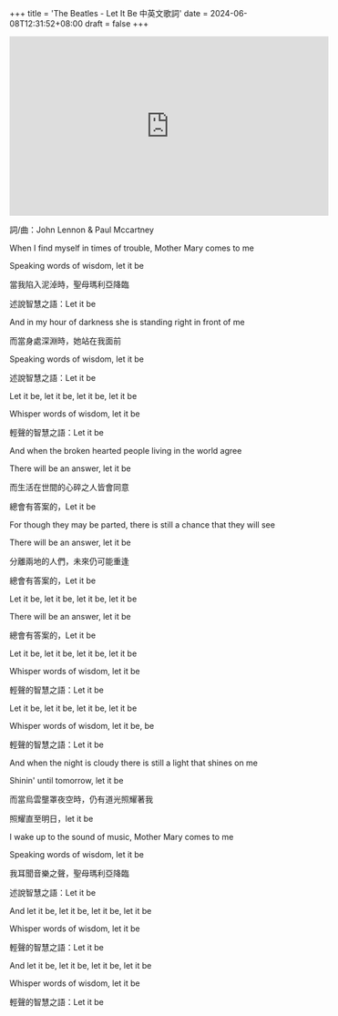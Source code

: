 +++
title = 'The Beatles - Let It Be 中英文歌詞'
date = 2024-06-08T12:31:52+08:00
draft = false
+++

<iframe width="560" height="315" src="https://www.youtube.com/embed/QDYfEBY9NM4?si=RL2E0Xt2_4wJvgr7" title="YouTube video player" frameborder="0" allow="accelerometer; autoplay; clipboard-write; encrypted-media; gyroscope; picture-in-picture; web-share" referrerpolicy="strict-origin-when-cross-origin" allowfullscreen></iframe>

詞/曲：John Lennon & Paul Mccartney

When I find myself in times of trouble, Mother Mary comes to me

Speaking words of wisdom, let it be

當我陷入泥淖時，聖母瑪利亞降臨

述說智慧之語：Let it be


And in my hour of darkness she is standing right in front of me

而當身處深淵時，她站在我面前

Speaking words of wisdom, let it be

述說智慧之語：Let it be

Let it be, let it be, let it be, let it be

Whisper words of wisdom, let it be

輕聲的智慧之語：Let it be


And when the broken hearted people living in the world agree

There will be an answer, let it be

而生活在世間的心碎之人皆會同意

總會有答案的，Let it be

For though they may be parted, there is still a chance that they will see

There will be an answer, let it be

分離兩地的人們，未來仍可能重逢

總會有答案的，Let it be

Let it be, let it be, let it be, let it be

There will be an answer, let it be

總會有答案的，Let it be

Let it be, let it be, let it be, let it be

Whisper words of wisdom, let it be

輕聲的智慧之語：Let it be

Let it be, let it be, let it be, let it be

Whisper words of wisdom, let it be, be

輕聲的智慧之語：Let it be

And when the night is cloudy there is still a light that shines on me

Shinin' until tomorrow, let it be

而當烏雲壟罩夜空時，仍有道光照耀著我

照耀直至明日，let it be

I wake up to the sound of music, Mother Mary comes to me

Speaking words of wisdom, let it be

我耳聞音樂之聲，聖母瑪利亞降臨

述說智慧之語：Let it be

And let it be, let it be, let it be, let it be

Whisper words of wisdom, let it be

輕聲的智慧之語：Let it be

And let it be, let it be, let it be, let it be

Whisper words of wisdom, let it be

輕聲的智慧之語：Let it be
